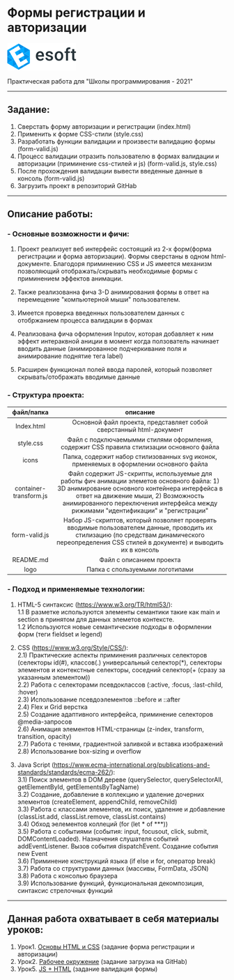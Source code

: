 # Формы регистрации и авторизации
[![E-soft](logo/esoft-logo.svg)](https://esoft.tech/)  

Практическая работа для "Школы программирования - 2021" 
___
## Задание:
1) Сверстать форму авторизации и регистрации (index.html)
2) Применить к форме CSS-стили (style.css)
3) Разработать функции валидации и произвести валидацию формы (form-valid.js)
4) Процесс валидации отразить пользователю в формах валидации и авторизации (приминение css-стилей и js) (form-valid.js, style.css)
5) После прохождения валидации вывести введенные данные в консоль (form-valid.js)
6) Загрузить проект в репозиторий GitHab
___
## Описание работы:
### - Основные возможности и фичи:
1) Проект реализует веб интерфейс состоящий из 2-х форм(форма регистрации и форма авторизации). Формы сверстаны в одном html-документе. Благодоря приминению CSS и JS имеется механизм позволяющий отображать/скрывать необходимые формы с приминением эффектов анимации. 

2) Также реализованна фича 3-D анимирования формы в ответ на перемещение "компьютерной мыши" пользователем.

3) Имеется проверка введенных пользователем данных c отобржанием процесса валидации в формах

4) Реализована фича оформления Inputov, которая добавляет к ним эффект интераквной аниции в момент когда ползователь начинает вводить данные (анимированное подчеркивание поля и анимирование поднятие тега label)

5) Расширен функционал полей ввода паролей, который позволяет скрывать/отображать вводимые данные

### - Структура проекта:
файл/папка | описание
:---------:|:----------:
Index.html | Основной файл проекта, представляет собой сверстанный html-документ
style.css  | Файл с подключаемымми стилями оформления, содержит CSS правила стилизации основного файла
icons      | Папка, содержит набор стилизованных svg иконок, прменяемых в оформлении основного файла
container-transform.js | Файл содержит JS-скрипты, используемые для работы фич анимации элеметов основного файла: 1) 3D анимирование основного контейнера интерфейса в ответ на движение мыши, 2) Возможность анимированного переключения интерфейса между рижимами "идентификации" и "регистрации"
form-valid.js | Набор JS-скриптов, который позволяет проверять вводимые пользователем данные, проводить их стилизацию (по средствам динамического переопределения CSS стилей в документе) и выводить их в консоль
README.md | Файл с описанием проекта
logo      | Папка с спользуемыми логотипами

### - Подход и применяемые технологии:
1. HTML-5 синтаксис (https://www.w3.org/TR/html53/):  
    1.1 В разметке используются элементы семантики такие как main и section в принятом для данных элеметов контексте.  
    1.2 Используются новые семантические подходы в оформлении форм (теги fieldset и legend)  

2) CSS (https://www.w3.org/Style/CSS/):  
    2.1) Практические аспекты приминения различных селекторов (селекторы id(#), классов(.) универсальный селектор(*), селекторы элементов и контекстные селекторы, соседний селектор(+ (сразу за указанным элементом))  
    2.2) Работа с селекторами псевдоклассов (:active, :focus, :last-child, :hover)  
    2.3) Использование псевдоэлементов ::before и ::after  
    2.4) Flex и Grid верстка  
    2.5) Создание адаптивного интерфейса, приминение селекторов @media-запросов  
    2.6) Анимация элементов HTML-страницы (z-index, transform, transition, opacity)  
    2.7) Работа с тенями, градиентной заливкой и вставка изображений  
    2.8) Использование box-sizing и overflow  

3) Java Script (https://www.ecma-international.org/publications-and-standards/standards/ecma-262/):  
    3.1) Поиск элементов в DOM дереве (querySelector, querySelectorAll, getElementById, getElementsByTagName)  
    3.2) Создание, добавление в коллекцию и удаление дочерних элементов (createElement, appendChild, removeChild)  
    3.3) Работа с классами элементов, их поиск, удаление и добавление (classList.add, classList.remove, classList.contains)  
    3.4) Обход эелементов коллеций (for (let * of ***))  
    3.5) Работа с событиями (события: input, focusout, click, submit, DOMContentLoaded). Назначения слушателя событий addEventListener. Вызов события dispatchEvent. Создание события new Event  
    3.6) Приминение конструкций языка (if else и for, оператор break)  
    3.7) Работа со структурами данных (массивы, FormData, JSON)  
    3.8) Работа с консолью браузера  
    3.9) Использование функций, функциональная декомпозиция, синтаксис стрелочных функций  

___
## Данная работа охватывает в себя материалы уроков:
1) Урок1. [Основы HTML и CSS](https://docs.google.com/presentation/d/10eCiHF6zxeDgXrmm-RzEULo21eLhZ7viJI9M1xY-PEY/edit#slide=id.p) (задание форма регистрации и авторизации)
2) Урок2. [Рабочее окружение](https://docs.google.com/presentation/d/14KNKliKpuTYSoxTmGaO9QH-DX1YzUtUKwGOqnYqh-mQ/edit#slide=id.p) (задание загрузка на GitHab)
3) Урок5. [JS + HTML](https://docs.google.com/presentation/d/1787VkSeF_sQW6DwrLIlomRnwwRXsSiclb9fJBsGVi4A/edit#slide=id.p) (задание валидация формы)
